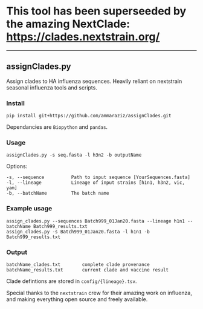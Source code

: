 # This tool has been superseeded by the amazing NextClade: https://clades.nextstrain.org/

___

## assignClades.py

Assign clades to HA influenza sequences. Heavily reliant on nextstrain seasonal influenza tools and scripts. 

### Install

    pip install git+https://github.com/ammaraziz/assignClades.git
  
Dependancies are `Biopython` and `pandas`.

### Usage 

	assignClades.py -s seq.fasta -l h3n2 -b outputName

Options:

	-s, --sequence          Path to input sequence [YourSequences.fasta]
	-l, --lineage           Lineage of input strains [h1n1, h3n2, vic, yam]
	-b, --batchName         The batch name

### Example usage

	assign_clades.py --sequences Batch999_01Jan20.fasta --lineage h1n1 --batchName Batch999_results.txt
	assign_clades.py -s Batch999_01Jan20.fasta -l h1n1 -b Batch999_results.txt

### Output

	batchName_clades.txt        complete clade provenance
	batchName_results.txt       current clade and vaccine result 

Clade defintions are stored in `config/{lineage}.tsv`.

Special thanks to the `nextstrain` crew for their amazing work on influenza, and making everything open source and freely available. 
